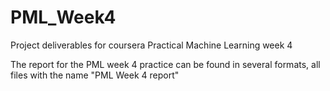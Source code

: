 # PML_Week4
Project deliverables for coursera Practical Machine Learning week 4

The report for the PML week 4 practice can be found in several formats, all files with the name "PML Week 4 report"
